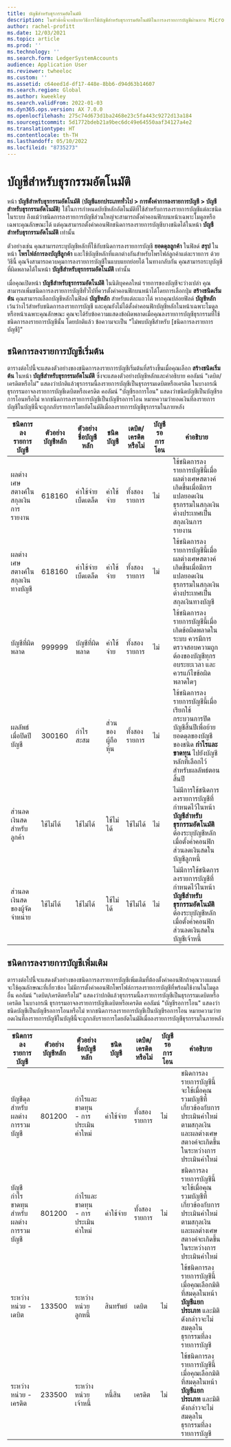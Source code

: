 ```yaml
---
title: บัญชีสำหรับธุรกรรมอัตโนมัติ
description: ในหัวข้อนี้จะอธิบายวิธีการใช้บัญชีสำหรับธุรกรรมอัตโนมัติในการลงรายการบัญชีผ่านทาง Microsoft Dynamics 365 และแสดงตัวอย่างบัญชีหลักสำหรับธุรกรรมอัตโนมัติ
author: rachel-profitt
ms.date: 12/03/2021
ms.topic: article
ms.prod: ''
ms.technology: ''
ms.search.form: LedgerSystemAccounts
audience: Application User
ms.reviewer: twheeloc
ms.custom: ''
ms.assetid: c64eed1d-df17-448e-8bb6-d94d63b14607
ms.search.region: Global
ms.author: kweekley
ms.search.validFrom: 2022-01-03
ms.dyn365.ops.version: AX 7.0.0
ms.openlocfilehash: 275c74d673d1ba2468e23c5fa443c9272d13a184
ms.sourcegitcommit: 5d1772bdeb21a9bec6dc49e64550aaf34127a4e2
ms.translationtype: HT
ms.contentlocale: th-TH
ms.lasthandoff: 05/10/2022
ms.locfileid: "8735273"
---
```

# <a name="accounts-for-automatic-transactions"></a>บัญชีสำหรับธุรกรรมอัตโนมัติ

หน้า **บัญชีสำหรับธุรกรรมอัตโนมัติ** (**บัญชีแยกประเภททั่วไป &gt; การตั้งค่าการลงรายการบัญชี &gt; บัญชีสำหรับธุรกรรมอัตโนมัติ**) ใช้ในการกำหนดบัยชีหลักอัตโนมัติที่ใช้สำหรับการลงรายการบัญชีแต่ละชนิดในระบบ ถึงแม้ว่าชนิดการลงรายการบัญชีส่วนใหญ่จะสามารถตั้งค่าคอนฟิกบนหน้าเฉพาะโมดูลหรือเฉพาะคุณลักษณะได้ แต่คุณสามารถตั้งค่าคอนฟิกชนิดการลงรายการบัญชีบางชนิดได้ในหน้า **บัญชีสำหรับธุรกรรมอัตโนมัติ** เท่านั้น

ตัวอย่างเช่น คุณสามารถระบุบัญชีหลักที่ใช้กับชนิดการลงรายการบัญชี **ยอดดุลลูกค้า** ในฟิลด์ **สรุป** ในหน้า **โพรไฟล์การลงบัญชีลูกค้า** และใช้บัญชีหลักที่แตกต่างกันสำหรับโพรไฟล์ลูกค้าแต่ละรายการ ด้วยวิธีนี้ คุณจึงสามารถควบคุมการลงรายการบัญชีในแบบแยกย่อยได้ ในทางกลับกัน คุณสามารถระบุบัญชีที่ผิดพลาดได้ในหน้า **บัญชีสำหรับธุรกรรมอัตโนมัติ** เท่านั้น

เมื่อคุณเปิดหน้า **บัญชีสำหรับธุรกรรมอัตโนมัติ** ในนิติบุคคลใหม่ รายการของบัญชีจะว่างเปล่า คุณสามารถเพิ่มชนิดการลงรายการบัญชีทั่วไปที่ควรตั้งค่าคอนฟิกบนหน้าได้โดยการเลือกปุ่ม **สร้างชนิดเริ่มต้น** คุณสามารถเลือกบัญชีหลักในฟิลด์ **บัญชีหลัก** สำหรับแต่ละแถวได้ หากคุณปล่อยฟิลด์ **บัญชีหลัก** เว้นว่างไว้สำหรับชนิดการลงรายการบัญชี และคุณยังไม่ได้ตั้งค่าคอนฟิกบัญชีหลักในหน้าเฉพาะโมดูลหรือหน้าเฉพาะคุณลักษณะ คุณจะได้รับข้อความแสดงข้อผิดพลาดเมื่อคุณลงรายการบัญชีธุรกรรมที่ใช้ชนิดการลงรายการบัญชีนั้น โดยปกติแล้ว ข้อความจะเป็น "ไม่พบบัญชีสำหรับ \[ชนิดการลงรายการบัญชี\]"

## <a name="default-posting-types"></a>ชนิดการลงรายการบัญชีเริ่มต้น

ตารางต่อไปนี้จะแสดงตัวอย่างของชนิดการลงรายการบัญชีเริ่มต้นที่สร้างขึ้นเมื่อคุณเลือก **สร้างชนิดเริ่มต้น** ในหน้า **บัญชีสำหรับธุรกรรมอัตโนมัติ** ซึ่งจะแสดงตัวอย่างบัญชีหลักและคำอธิบาย คอลัมน์ "เดบิต/เครดิตหรือไม่" แสดงว่าปกติแล้วธุรกรรมนี้ลงรายการบัญชีเป็นธุรกรรมเดบิตหรือเครดิต ในบางกรณี ธุรกรรมอาจลงรายการบัญชีเดบิตหรือเครดิต คอลัมน์ "บัญชีรอการโอน" แสดงว่าชนิดบัญชีเป็นบัญชีรอการโอนหรือไม่ หากชนิดการลงรายการบัญชีเป็นบัญชีรอการโอน หมายความว่ายอดเงินที่ลงรายการบัญชีในบัญชีนี้จะถูกกลับรายการโดยอัตโนมัติเมื่อลงรายการบัญชีธุรกรรมในภายหลัง

| ชนิดการลงรายการบัญชี | ตัวอย่างบัญชีหลัก | ตัวอย่างชื่อบัญชีหลัก | ชนิดบัญชี | เดบิต/เครดิตหรือไม่ | บัญชีรอการโอน | คำอธิบาย |
|--------------|----------------------|---------------------------|--------------|---------------|------------------|-------------|
| ผลต่างเศษสตางค์ในสกุลเงินการรายงาน | 618160 | ค่าใช้จ่ายเบ็ดเตล็ด | ค่าใช้จ่าย | ทั้งสองรายการ | ไม่ | ใช้ชนิดการลงรายการบัญชีนี้เมื่อผลต่างเศษสตางค์เกิดขึ้นเมื่อมีการแปลยอดเงินธุรกรรมในสกุลเงินต่างประเทศเป็นสกุลเงินการรายงาน |
| ผลต่างเศษสตางค์ในสกุลเงินทางบัญชี | 618160 | ค่าใช้จ่ายเบ็ดเตล็ด | ค่าใช้จ่าย | ทั้งสองรายการ | ไม่ | ใช้ชนิดการลงรายการบัญชีนี้เมื่อผลต่างเศษสตางค์เกิดขึ้นเมื่อมีการแปลยอดเงินธุรกรรมในสกุลเงินต่างประเทศเป็นสกุลเงินทางบัญชี |
| บัญชีที่ผิดพลาด | 999999 | บัญชีที่ผิดพลาด | ค่าใช้จ่าย | ทั้งสองรายการ | ไม่ | ใช้ชนิดการลงรายการบัญชีนี้เมื่อเกิดข้อผิดพลาดในระบบ ควรมีการตรวจสอบความถูกต้องของบัญชีทุกรอบระยะเวลา และควรแก้ไขข้อผิดพลาดใดๆ |
| ผลลัพธ์เมื่อปิดปีบัญชี | 300160 | กำไรสะสม | ส่วนของผู้ถือหุ้น | ทั้งสองรายการ | ไม่ | ใช้ชนิดการลงรายการบัญชีนี้เมื่อเรียกใช้กระบวนการปิดบัญชีสิ้นปีเพื่อย้ายยอดดุลของบัญชีของชนิด **กำไรและขาดทุน** ไปยังบัญชีหลักที่เลือกไว้สำหรับผลลัพธ์ตอนสิ้นปี |
| ส่วนลดเงินสดสำหรับลูกค้า | ใช้ไม่ได้ | ใช้ไม่ได้ | ใช้ไม่ได้ | ใช้ไม่ได้ | ไม่ | ไม่มีการใช้ชนิดการลงรายการบัญชีที่กำหนดไว้ในหน้า **บัญชีสำหรับธุรกรรมอัตโนมัติ** ต้องระบุบัญชีหลักเมื่อตั้งค่าคอนฟิกส่วนลดเงินสดในบัญชีลูกหนี้|
| ส่วนลดเงินสดของผู้จัดจำหน่าย | ใช้ไม่ได้ | ใช้ไม่ได้ | ใช้ไม่ได้ | ใช้ไม่ได้ | ไม่ | ไม่มีการใช้ชนิดการลงรายการบัญชีที่กำหนดไว้ในหน้า **บัญชีสำหรับธุรกรรมอัตโนมัติ** ต้องระบุบัญชีหลักเมื่อตั้งค่าคอนฟิกส่วนลดเงินสดในบัญชีเจ้าหนี้ |

## <a name="additional-posting-types"></a>ชนิดการลงรายการบัญชีเพิ่มเติม

ตารางต่อไปนี้จะแสดงตัวอย่างของชนิดการลงรายการบัญชีเพิ่มเติมที่ต้องตั้งค่าคอนฟิกถ้าคุณวางแผนที่จะใช้คุณลักษณะที่เกี่ยวข้อง ไม่มีการตั้งค่าคอนฟิกโพรไฟล์การลงรายการบัญชีที่พร้อมใช้งานในโมดูลอื่น คอลัมน์ "เดบิต/เครดิตหรือไม่" แสดงว่าปกติแล้วธุรกรรมนี้ลงรายการบัญชีเป็นธุรกรรมเดบิตหรือเครดิต ในบางกรณี ธุรกรรมอาจลงรายการบัญชีเดบิตหรือเครดิต คอลัมน์ "บัญชีรอการโอน" แสดงว่าชนิดบัญชีเป็นบัญชีรอการโอนหรือไม่ หากชนิดการลงรายการบัญชีเป็นบัญชีรอการโอน หมายความว่ายอดเงินที่ลงรายการบัญชีในบัญชีนี้จะถูกกลับรายการโดยอัตโนมัติเมื่อลงรายการบัญชีธุรกรรมในภายหลัง

| ชนิดการลงรายการบัญชี | ตัวอย่างบัญชีหลัก | ตัวอย่างชื่อบัญชีหลัก | ชนิดบัญชี | เดบิต/เครดิตหรือไม่ | บัญชีรอการโอน | คำอธิบาย |
|--------------|----------------------|---------------------------|--------------|---------------|------------------|-------------|
| บัญชีดุลสำหรับผลต่างการรวมบัญชี | 801200 | กําไรและขาดทุน - การประเมินค่าใหม่ | ค่าใช้จ่าย | ทั้งสองรายการ | ไม่ | ชนิดการลงรายการบัญชีนี้จะใช้เมื่อคุณรวมบัญชีที่เกี่ยวข้องกับการประเมินค่าใหม่ตามสกุลเงิน และผลต่างเศษสตางค์จะเกิดขึ้นในระหว่างการประเมินค่าใหม่ |
| บัญชีกำไรขาดทุนสำหรับผลต่างการรวมบัญชี | 801200 | กําไรและขาดทุน - การประเมินค่าใหม่ | ค่าใช้จ่าย | ทั้งสองรายการ | ไม่ | ชนิดการลงรายการบัญชีนี้จะใช้เมื่อคุณรวมบัญชีที่เกี่ยวข้องกับการประเมินค่าใหม่ตามสกุลเงิน และผลต่างเศษสตางค์จะเกิดขึ้นในระหว่างการประเมินค่าใหม่ |
| ระหว่างหน่วย - เดบิต | 133500 | ระหว่างหน่วย ลูกหนี้ | สินทรัพย์ | เดบิต | ไม่ | ใช้ชนิดการลงรายการบัญชีนี้เมื่อคุณเลือกมิติที่สมดุลในหน้า **บัญชีแยกประเภท** และมิติดังกล่าวจะไม่สมดุลในธุรกรรมที่ลงรายการบัญชี |
| ระหว่างหน่วย - เครดิต | 233500 | ระหว่างหน่วย เจ้าหนี้ | หนี้สิน | เครดิต | ไม่ | ใช้ชนิดการลงรายการบัญชีนี้เมื่อคุณเลือกมิติที่สมดุลในหน้า **บัญชีแยกประเภท** และมิติดังกล่าวจะไม่สมดุลในธุรกรรมที่ลงรายการบัญชี |
